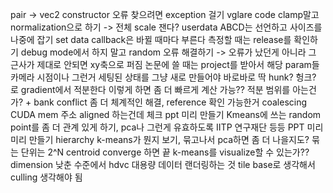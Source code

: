 pair -> vec2
constructor 오류 찾으려면 exception 걸기
vglare code clamp말고 normalization으로 하기 -> 전체 scale 잰다?
userdata ABCD는 선언하고 사이즈를 나중에 잡기
set data callback은 바뀔 때마다 부른다
측정할 때는 release를 확인하기 debug mode에서 하지 말고
random 오류 해결하기 -> 오류가 났던게 아니라 그 근사가 제대로 안되면 xy축으로 퍼짐
논문에 쓸 때는 project를 받아서 해당 param들 카메라 시점이나 그런거 세팅된 상태를 그냥 새로 만들어야 바로바로 딱
hunk? 헝크? 로
gradient에서 적분한다 이렇게 하면 좀 더 빠르게 계산 가능?? 적분 범위를 아는건가?
+
bank conflict 좀 더 체계적인 해결, reference 확인 가능한거
coalescing CUDA mem 주소 aligned 하는건데 체크
ppt 미리 만들기
Kmeans에 쓰는 random point를 좀 더 관계 있게 하기, pca나 그런게 유효하도록
IITP 연구재단 등등
PPT 미리미리 만들기
hierarchy k-means가 뭔지 보기, 묶고나서 pca하면 좀 더 나을지도? 묶는 단위는 2^N
centroid converge 하면 끝
k-means를 visualize할 수 있는가?? dimension 낮춘 수준에서
hdvc
대용량 데이터 랜더링하는 것 tile base로 생각해서 culling 생각해야 됨